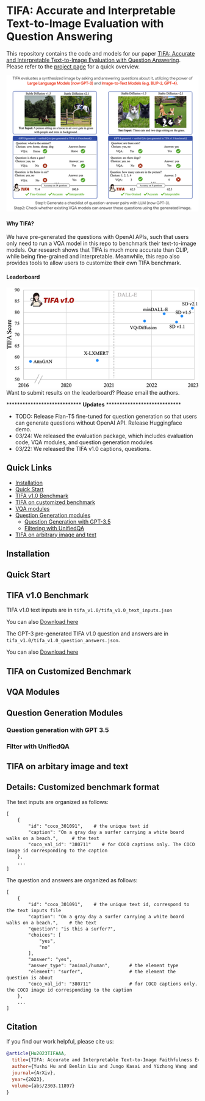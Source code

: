 # TIFA: Accurate and Interpretable Text-to-Image Evaluation with Question Answering

This repository contains the code and models for our paper [TIFA: Accurate and Interpretable Text-to-Image Evaluation with Question Answering](https://arxiv.org/abs/2303.11897). Please refer to the [project page](https://tifa-benchmark.github.io/) for a quick overview.

<img src="static/tifa_webteaser2.png" width="800">

#### Why TIFA?
We have pre-generated the questions with OpenAI APIs, such that users only need to run a VQA model in this repo to benchmark their text-to-image models. Our research shows that TIFA is much more accurate than CLIP, while being fine-grained and interpretable. Meanwhile, this repo also provides tools to allow users to customize their own TIFA benchmark.

#### Leaderboard

<img src="static/tifa_leaderboard.png" width="600">
Want to submit results on the leaderboard? Please email the authors.

**************************** **Updates** ****************************

* TODO: Release Flan-T5 fine-tuned for question generation so that users can generate questions without OpenAI API. Release Huggingface demo.
* 03/24: We released the evaluation package, which includes evaluation code, VQA modules, and question generation modules
* 03/22: We released the TIFA v1.0 captions, questions.


## Quick Links
- [Installation](#Installation)
- [Quick Start](#quick-start)
- [TIFA v1.0 Benchmark](#tifa-v1.0-benchmark)
- [TIFA on customized benchmark](#tifa-on-customized-benchmark)
- [VQA modules](#vqa-modules)
- [Question Generation modules](#question-generation-modules)
    - [Question Generation with GPT-3.5](#quetion-generation-with-gpt-3.5)
    - [Filtering with UnifiedQA](#filter-with-unifiedqa)
- [TIFA on arbitrary image and text](#tifa-on-arbitrary-image-and-text)

## Installation

## Quick Start

## TIFA v1.0 Benchmark

TIFA v1.0 text inputs are in `tifa_v1.0/tifa_v1.0_text_inputs.json` 

You can also <a href="https://raw.githubusercontent.com/Yushi-Hu/tifa/main/tifa_v1.0/tifa_v1.0_text_inputs.json" download>Download here</a>

The GPT-3 pre-generated TIFA v1.0 question and answers are in `tifa_v1.0/tifa_v1.0_question_answers.json`. 

You can also <a href="https://raw.githubusercontent.com/Yushi-Hu/tifa/main/tifa_v1.0/tifa_v1.0_question_answers.json" download>Download here</a>

## TIFA on Customized Benchmark

## VQA Modules

## Question Generation Modules

### Question generation with GPT 3.5

### Filter with UnifiedQA

## TIFA on arbitary image and text

## Details: Customized benchmark format

The text inputs are organized as follows:
```console
[
    {
        "id": "coco_301091",    # the unique text id
        "caption": "On a gray day a surfer carrying a white board walks on a beach.",     # the text
        "coco_val_id": "380711"    # for COCO captions only. The COCO image id corresponding to the caption
    },
    ...
]
```

The question and answers are organized as follows:
```console
[
    {
        "id": "coco_301091",    # the unique text id, correspond to the text inputs file
        "caption": "On a gray day a surfer carrying a white board walks on a beach.",    # the text
        "question": "is this a surfer?",
        "choices": [
            "yes",
            "no"
        ],
        "answer": "yes",
        "answer_type": "animal/human",       # the element type
        "element": "surfer",                 # the element the question is about
        "coco_val_id": "380711"              # for COCO captions only. the COCO image id corresponding to the caption
    },
    ...
]
```

## Citation
If you find our work helpful, please cite us:

```bibtex
@article{Hu2023TIFAAA,
  title={TIFA: Accurate and Interpretable Text-to-Image Faithfulness Evaluation with Question Answering},
  author={Yushi Hu and Benlin Liu and Jungo Kasai and Yizhong Wang and Mari Ostendorf and Ranjay Krishna and Noah A. Smith},
  journal={ArXiv},
  year={2023},
  volume={abs/2303.11897}
}
```

